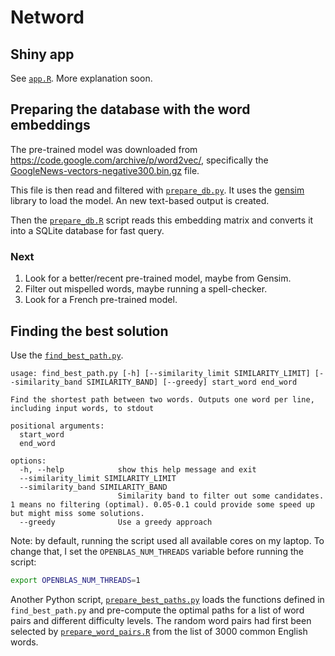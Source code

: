 # Netword 

## Shiny app

See [`app.R`](app.R).
More explanation soon.

## Preparing the database with the word embeddings

The pre-trained model was downloaded from https://code.google.com/archive/p/word2vec/, specifically the [ GoogleNews-vectors-negative300.bin.gz](https://drive.google.com/file/d/0B7XkCwpI5KDYNlNUTTlSS21pQmM/edit?usp=sharing) file.

This file is then read and filtered with [`prepare_db.py`](prepare_db.py). 
It uses the [gensim](https://pypi.org/project/gensim/) library to load the model.
An new text-based output is created.

Then the [`prepare_db.R`](prepare_db.R) script reads this embedding matrix and converts it into a SQLite database for fast query.

### Next

1. Look for a better/recent pre-trained model, maybe from Gensim.
2. Filter out mispelled words, maybe running a spell-checker.
3. Look for a French pre-trained model.

## Finding the best solution

Use the [`find_best_path.py`](find_best_path.py).

```
usage: find_best_path.py [-h] [--similarity_limit SIMILARITY_LIMIT] [--similarity_band SIMILARITY_BAND] [--greedy] start_word end_word

Find the shortest path between two words. Outputs one word per line, including input words, to stdout

positional arguments:
  start_word
  end_word

options:
  -h, --help            show this help message and exit
  --similarity_limit SIMILARITY_LIMIT
  --similarity_band SIMILARITY_BAND
                        Similarity band to filter out some candidates. 1 means no filtering (optimal). 0.05-0.1 could provide some speed up but might miss some solutions.
  --greedy              Use a greedy approach
```

Note: by default, running the script used all available cores on my laptop. 
To change that, I set the `OPENBLAS_NUM_THREADS` variable before running the script: 

```sh
export OPENBLAS_NUM_THREADS=1
```

Another Python script, [`prepare_best_paths.py`](prepare_best_paths.py) loads the functions defined in `find_best_path.py` and pre-compute the optimal paths for a list of word pairs and different difficulty levels.
The random word pairs had first been selected by [`prepare_word_pairs.R`](prepare_word_pairs.R) from the list of 3000 common English words.
